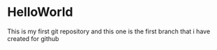 # HelloWorld
This is my first git repository and this one is the first branch that i have created for github
